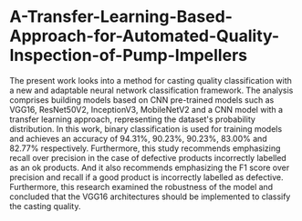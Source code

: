 # A-Transfer-Learning-Based-Approach-for-Automated-Quality-Inspection-of-Pump-Impellers
The present work looks into a method for casting quality classification with a new and adaptable neural network classification framework. The analysis comprises building models based on CNN pre-trained models such as VGG16, ResNet50V2, InceptionV3, MobileNetV2 and a CNN model with a transfer learning approach, representing the dataset's probability distribution. In this work, binary classification is used for training models and achieves an accuracy of 94.31%, 90.23%, 90.23%, 83.00% and 82.77% respectively. Furthermore, this study recommends emphasizing recall over precision in the case of defective products incorrectly labelled as an ok products. And it also recommends emphasizing the F1 score over precision and recall if a good product is incorrectly labelled as defective. Furthermore, this research examined the robustness of the model and concluded that the VGG16 architectures should be implemented to classify the casting quality.
